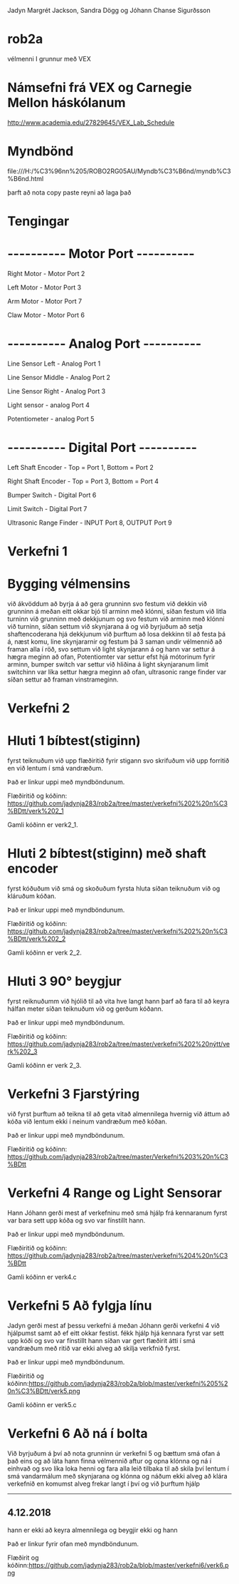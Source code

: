Jadyn Margrét Jackson, Sandra Dögg og Jóhann Chanse Sigurðsson
# rob2a
vélmenni I grunnur með VEX
# Námsefni frá VEX og Carnegie Mellon háskólanum
 http://www.academia.edu/27829645/VEX_Lab_Schedule
# Myndbönd
 file:///H:/%C3%96nn%205/ROBO2RG05AU/Myndb%C3%B6nd/myndb%C3%B6nd.html
 
 þarft að nota copy paste reyni að laga það
# Tengingar
# ---------- Motor Port ----------
Right Motor - Motor Port 2

Left Motor - Motor Port 3

Arm Motor - Motor Port 7

Claw Motor - Motor Port 6
# ---------- Analog Port ----------
Line Sensor Left - Analog Port 1

Line Sensor Middle - Analog Port 2

Line Sensor Right - Analog Port 3

Light sensor - analog Port 4

Potentiometer - analog Port 5

# ---------- Digital Port ----------
Left Shaft Encoder - Top = Port 1, Bottom = Port 2

Right Shaft Encoder - Top = Port 3, Bottom = Port 4

Bumper Switch - Digital Port 6

Limit Switch - Digital Port 7

Ultrasonic Range Finder - INPUT Port 8, OUTPUT Port 9

# Verkefni 1

# Bygging vélmensins
við ákvöddum að byrja á að gera grunninn svo festum við dekkin við grunninn á meðan eitt okkar bjó til arminn með klónni,
síðan festum við litla turninn við grunninn með dekkjunum og svo festum við arminn með klónni við turninn, síðan settum við
skynjarana á og við byrjuðum að setja shaftencoderana hjá dekkjunum við þurftum að losa dekkinn til að festa þá á, næst komu,
line skynjararnir og festum þá 3 saman undir vélmennið að framan alla í röð, svo settum við light skynjarann á og hann var settur 
á hægra meginn að ofan, Potentiomter var settur efst hjá mótorinum fyrir arminn, bumper switch var settur við hliðina á light
skynjaranum limit switchinn var líka settur hægra meginn að ofan, ultrasonic range finder var síðan settur að framan vinstrameginn.

# Verkefni 2

# Hluti 1 bíbtest(stiginn)
fyrst teiknuðum við upp flæðiritið fyrir stigann svo skrifuðum við upp forritið en við lentum í smá vandræðum.

Það er linkur uppi með myndböndunum.

Flæðiritið og kóðinn: https://github.com/jadynja283/rob2a/tree/master/verkefni%202%20n%C3%BDtt/verk%202_1

Gamli kóðinn er verk2_1.

# Hluti 2 bíbtest(stiginn) með shaft encoder
fyrst kóðuðum við smá og skoðuðum fyrsta hluta síðan teiknuðum við og kláruðum kóðan.

Það er linkur uppi með myndböndunum.

Flæðiritið og kóðinn: https://github.com/jadynja283/rob2a/tree/master/verkefni%202%20n%C3%BDtt/verk%202_2

Gamli kóðinn er verk 2_2.

# Hluti 3 90° beygjur
fyrst reiknuðumm við hjólið til að vita hve langt hann þarf að fara til að keyra hálfan meter síðan teiknuðum við og gerðum kóðann.

Það er linkur uppi með myndböndunum.

Flæðiritið og kóðinn: https://github.com/jadynja283/rob2a/tree/master/verkefni%202%20nýtt/verk%202_3

Gamli kóðinn er verk 2_3.

# Verkefni 3 Fjarstýring

við fyrst þurftum að teikna til að geta vitað almennilega hvernig við áttum að kóða við lentum ekki í neinum vandræðum með kóðan.

Það er linkur uppi með myndböndunum.

Flæðiritið og kóðinn: https://github.com/jadynja283/rob2a/tree/master/Verkefni%203%20n%C3%BDtt

# Verkefni 4 Range og Light Sensorar

Hann Jóhann gerði mest af verkefninu með smá hjálp frá kennaranum fyrst var bara sett upp kóða og svo var fínstillt hann.

Það er linkur uppi með myndböndunum.

Flæðiritið og kóðinn: https://github.com/jadynja283/rob2a/tree/master/verkefni%204%20n%C3%BDtt

Gamli kóðinn er verk4.c

# Verkefni 5 Að fylgja línu

Jadyn gerði mest af þessu verkefni á meðan Jóhann gerði verkefni 4 við hjálpumst samt að ef eitt okkar festist. fékk hjálp hjá kennara
fyrst var sett upp kóði og svo var fínstillt hann síðan var gert flæðirit átti í smá vandræðum með ritið var ekki alveg að skilja verkfnið fyrst.

Það er linkur uppi með myndböndunum.

Flæðiritið og kóðinn:https://github.com/jadynja283/rob2a/blob/master/verkefni%205%20n%C3%BDtt/verk5.png

Gamli kóðinn er verk5.c

# Verkefni 6 Að ná í bolta

Við byrjuðum á því að nota grunninn úr verkefni 5 og bættum smá ofan á það eins og að láta hann finna vélmennið aftur og opna klónna og ná í einhvað og svo líka loka henni og fara alla leið tilbaka til að skila því lentum í smá vandarmálum með skynjarana og klónna og náðum ekki alveg að klára verkefnið en komumst alveg frekar langt í því og við þurftum hjálp

---------------------------
4.12.2018
---------------------------
hann er ekki að keyra almennilega og beygjir ekki og hann 

Það er linkur fyrir ofan með myndböndunum.

Flæðirit og kóðinn:https://github.com/jadynja283/rob2a/blob/master/verkefni6/verk6.png

